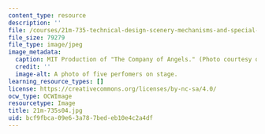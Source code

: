 ```yaml
---
content_type: resource
description: ''
file: /courses/21m-735-technical-design-scenery-mechanisms-and-special-effects-spring-2004/bcf9fbca09e63a787bedeb10e4c2a4df_21m-735s04.jpg
file_size: 79279
file_type: image/jpeg
image_metadata:
  caption: MIT Production of "The Company of Angels." (Photo courtesy of OCW.)
  credit: ''
  image-alt: A photo of five perfomers on stage.
learning_resource_types: []
license: https://creativecommons.org/licenses/by-nc-sa/4.0/
ocw_type: OCWImage
resourcetype: Image
title: 21m-735s04.jpg
uid: bcf9fbca-09e6-3a78-7bed-eb10e4c2a4df
---
```

